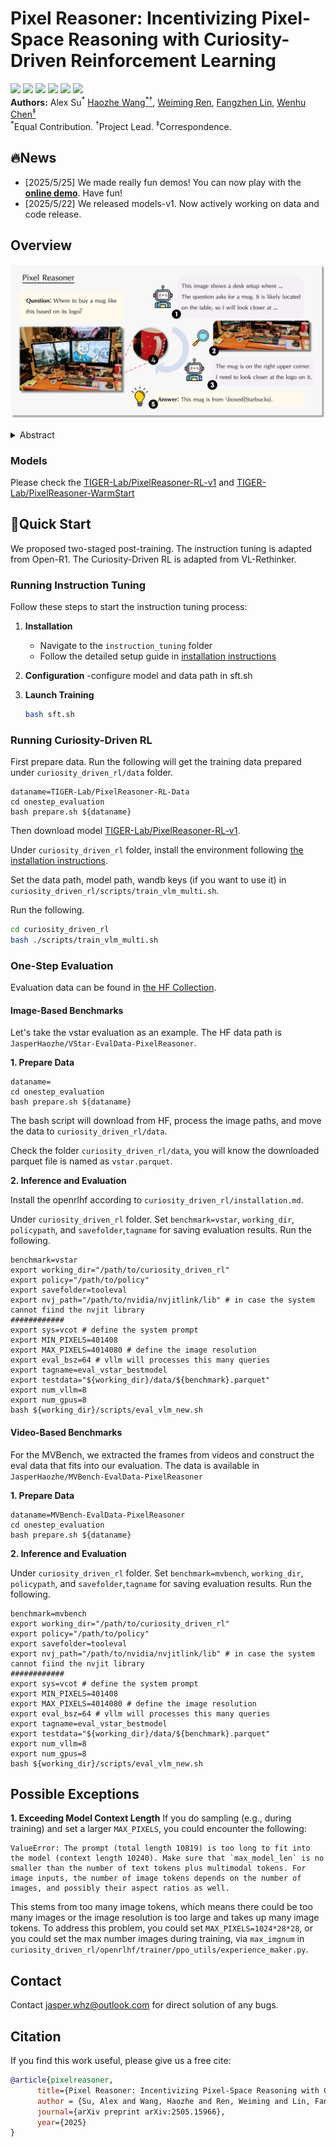 # Pixel Reasoner: Incentivizing Pixel-Space Reasoning with Curiosity-Driven Reinforcement Learning

<a target="_blank" href="https://arxiv.org/abs/2505.15966">
<img style="height:22pt" src="https://img.shields.io/badge/-Paper-red?style=flat&logo=arxiv"></a>
<a target="_blank" href="#">
<img style="height:22pt" src="https://img.shields.io/badge/-Code-green?style=flat&logo=github"></a>

<a target="_blank" href="https://tiger-ai-lab.github.io/Pixel-Reasoner/">
<img style="height:22pt" src="https://img.shields.io/badge/-🌐%20Website-blue?style=flat"></a>

<a target="_blank" href="https://huggingface.co/TIGER-Lab/PixelReasoner-RL-v1">
<img style="height:22pt" src="https://img.shields.io/badge/-🤗%20Models-red?style=flat"></a>

<a target="_blank" href="https://huggingface.co/collections/TIGER-Lab/pixel-reasoner-682fe96ea946d10dda60d24e">
<img style="height:22pt" src="https://img.shields.io/badge/-🤗%20Dataset-blue?style=flat"></a>

<a target="_blank" href="https://huggingface.co/spaces/TIGER-Lab/Pixel-Reasoner">
<img style="height:22pt" src="https://img.shields.io/badge/-🤗%20Demo-yellow?style=flat"></a>

<br>
<span>
<b>Authors:</b> Alex Su<sup>*</sup>
<a class="name" target="_blank" href="https://HaozheH3.github.io">Haozhe Wang<sup>*</sup><sup>&dagger;</sup></a>, 
<a class="name" target="_blank" href="https://cs.uwaterloo.ca/~w2ren/">Weiming Ren</a>, 
<a class="name" target="_blank" href="https://cse.hkust.edu.hk/~flin/">Fangzhen Lin</a>,
<a class="name" target="_blank" href="https://wenhuchen.github.io/">Wenhu Chen<sup>&Dagger;</sup></a>
<br>
<sup>*</sup>Equal Contribution. 
<sup>&dagger;</sup>Project Lead. 
<sup>&Dagger;</sup>Correspondence.
</span>



## 🔥News
- [2025/5/25] We made really fun demos! You can now play with the [**online demo**](https://huggingface.co/spaces/TIGER-Lab/Pixel-Reasoner). Have fun!
- [2025/5/22] We released models-v1. Now actively working on data and code release.


## Overview
![overview](./assets/teaser.png)

<details><summary>Abstract</summary> 
Chain-of-thought reasoning has significantly improved the performance of Large Language Models (LLMs) across various domains. However, this reasoning process has been confined exclusively to textual space, limiting its effectiveness in visually intensive tasks. To address this limitation, we introduce the concept of reasoning in the pixel-space. Within this novel framework, Vision-Language Models (VLMs) are equipped with a suite of visual reasoning operations, such as zoom-in and select-frame. These operations enable VLMs to directly inspect, interrogate, and infer from visual evidences, thereby enhancing reasoning fidelity for visual tasks.
Cultivating such pixel-space reasoning capabilities in VLMs presents notable challenges, including the model's initially imbalanced competence and its reluctance to adopt the newly introduced pixel-space operations. We address these challenges through a two-phase  training approach. The first phase employs instruction tuning on synthesized reasoning traces to familiarize the model with the novel visual operations. Following this, a reinforcement learning (RL) phase leverages a curiosity-driven reward scheme to balance exploration between pixel-space reasoning and textual reasoning. With these visual operations, VLMs can interact with complex visual inputs, such as information-rich images or videos to proactively gather necessary information. We demonstrate that this approach significantly improves VLM performance across diverse visual reasoning benchmarks. Our 7B model, \model, achieves 84\% on V* bench, 74\% on TallyQA-Complex, and 84\% on InfographicsVQA, marking the highest accuracy achieved by any open-source model to date. These results highlight the importance of pixel-space reasoning and the effectiveness of our framework.
</details>

### Models
Please check the [TIGER-Lab/PixelReasoner-RL-v1](https://huggingface.co/TIGER-Lab/PixelReasoner-RL-v1) and [TIGER-Lab/PixelReasoner-WarmStart](https://huggingface.co/TIGER-Lab/PixelReasoner-WarmStart)

## 🚀Quick Start
We proposed two-staged post-training. The instruction tuning is adapted from Open-R1. The Curiosity-Driven RL is adapted from VL-Rethinker.

### Running Instruction Tuning

Follow these steps to start the instruction tuning process:

1. **Installation**
   - Navigate to the `instruction_tuning` folder
   - Follow the detailed setup guide in [installation instructions](instruction_tuning/install/install.md)

2. **Configuration**
   -configure model and data path in sft.sh

3. **Launch Training**
   ```bash
   bash sft.sh
   ```

### Running Curiosity-Driven RL
First prepare data. Run the following will get the training data prepared under `curiosity_driven_rl/data` folder. 
```
dataname=TIGER-Lab/PixelReasoner-RL-Data
cd onestep_evaluation
bash prepare.sh ${dataname}
```

Then download model [TIGER-Lab/PixelReasoner-RL-v1](https://huggingface.co/TIGER-Lab/PixelReasoner-RL-v1).

Under `curiosity_driven_rl` folder, install the environment following [the installation instructions](curiosity_driven_rl/installation.md).

Set the data path, model path, wandb keys (if you want to use it) in `curiosity_driven_rl/scripts/train_vlm_multi.sh`.

Run the following.
```bash
cd curiosity_driven_rl
bash ./scripts/train_vlm_multi.sh
```

### One-Step Evaluation
Evaluation data can be found in [the HF Collection](https://huggingface.co/collections/JasperHaozhe/evaldata-pixelreasoner-6846868533a23e71a3055fe9).

#### Image-Based Benchmarks
Let's take the vstar evaluation as an example. The HF data path is `JasperHaozhe/VStar-EvalData-PixelReasoner`.

**1. Prepare Data**
```
dataname=
cd onestep_evaluation
bash prepare.sh ${dataname}
```
The bash script will download from HF, process the image paths, and move the data to `curiosity_driven_rl/data`. 

Check the folder `curiosity_driven_rl/data`, you will know the downloaded parquet file is named as `vstar.parquet`. 

**2. Inference and Evaluation**

Install the openrlhf according to `curiosity_driven_rl/installation.md`.

Under `curiosity_driven_rl` folder. Set `benchmark=vstar`, `working_dir`, `policypath`, and `savefolder`,`tagname` for saving evaluation results. Run the following.
```
benchmark=vstar
export working_dir="/path/to/curiosity_driven_rl"
export policy="/path/to/policy"
export savefolder=tooleval
export nvj_path="/path/to/nvidia/nvjitlink/lib" # in case the system cannot fiind the nvjit library
############
export sys=vcot # define the system prompt
export MIN_PIXELS=401408
export MAX_PIXELS=4014080 # define the image resolution
export eval_bsz=64 # vllm will processes this many queries 
export tagname=eval_vstar_bestmodel
export testdata="${working_dir}/data/${benchmark}.parquet"
export num_vllm=8
export num_gpus=8
bash ${working_dir}/scripts/eval_vlm_new.sh
```
#### Video-Based Benchmarks
For the MVBench, we extracted the frames from videos and construct the eval data that fits into our evaluation. The data is available in `JasperHaozhe/MVBench-EvalData-PixelReasoner`

**1. Prepare Data**
```
dataname=MVBench-EvalData-PixelReasoner
cd onestep_evaluation
bash prepare.sh ${dataname}
```
**2. Inference and Evaluation**

Under `curiosity_driven_rl` folder. Set `benchmark=mvbench`, `working_dir`, `policypath`, and `savefolder`,`tagname` for saving evaluation results. Run the following.
```
benchmark=mvbench
export working_dir="/path/to/curiosity_driven_rl"
export policy="/path/to/policy"
export savefolder=tooleval
export nvj_path="/path/to/nvidia/nvjitlink/lib" # in case the system cannot fiind the nvjit library
############
export sys=vcot # define the system prompt
export MIN_PIXELS=401408
export MAX_PIXELS=4014080 # define the image resolution
export eval_bsz=64 # vllm will processes this many queries 
export tagname=eval_vstar_bestmodel
export testdata="${working_dir}/data/${benchmark}.parquet"
export num_vllm=8
export num_gpus=8
bash ${working_dir}/scripts/eval_vlm_new.sh
```

## Possible Exceptions
**1. Exceeding Model Context Length**
If you do sampling (e.g., during training) and set a larger `MAX_PIXELS`, you could encounter the following:
```
ValueError: The prompt (total length 10819) is too long to fit into the model (context length 10240). Make sure that `max_model_len` is no smaller than the number of text tokens plus multimodal tokens. For image inputs, the number of image tokens depends on the number of images, and possibly their aspect ratios as well.
```

This stems from too many image tokens, which means there could be too many images or the image resolution is too large and takes up many image tokens. 
To address this problem, you could set `MAX_PIXELS=1024*28*28`, or you could set the max number images during training, via `max_imgnum` in `curiosity_driven_rl/openrlhf/trainer/ppo_utils/experience_maker.py`.

## Contact
Contact jasper.whz@outlook.com for direct solution of any bugs.


## Citation
If you find this work useful, please give us a free cite:
```bibtex
@article{pixelreasoner,
      title={Pixel Reasoner: Incentivizing Pixel-Space Reasoning with Curiosity-Driven Reinforcement Learning},
      author = {Su, Alex and Wang, Haozhe and Ren, Weiming and Lin, Fangzhen and Chen, Wenhu},
      journal={arXiv preprint arXiv:2505.15966},
      year={2025}
}
```
